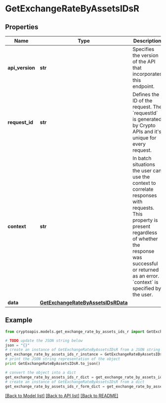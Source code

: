 # GetExchangeRateByAssetsIDsR


## Properties
Name | Type | Description | Notes
------------ | ------------- | ------------- | -------------
**api_version** | **str** | Specifies the version of the API that incorporates this endpoint. | 
**request_id** | **str** | Defines the ID of the request. The &#x60;requestId&#x60; is generated by Crypto APIs and it&#39;s unique for every request. | 
**context** | **str** | In batch situations the user can use the context to correlate responses with requests. This property is present regardless of whether the response was successful or returned as an error. &#x60;context&#x60; is specified by the user. | [optional] 
**data** | [**GetExchangeRateByAssetsIDsRData**](GetExchangeRateByAssetsIDsRData.md) |  | 

## Example

```python
from cryptoapis.models.get_exchange_rate_by_assets_ids_r import GetExchangeRateByAssetsIDsR

# TODO update the JSON string below
json = "{}"
# create an instance of GetExchangeRateByAssetsIDsR from a JSON string
get_exchange_rate_by_assets_ids_r_instance = GetExchangeRateByAssetsIDsR.from_json(json)
# print the JSON string representation of the object
print GetExchangeRateByAssetsIDsR.to_json()

# convert the object into a dict
get_exchange_rate_by_assets_ids_r_dict = get_exchange_rate_by_assets_ids_r_instance.to_dict()
# create an instance of GetExchangeRateByAssetsIDsR from a dict
get_exchange_rate_by_assets_ids_r_form_dict = get_exchange_rate_by_assets_ids_r.from_dict(get_exchange_rate_by_assets_ids_r_dict)
```
[[Back to Model list]](../README.md#documentation-for-models) [[Back to API list]](../README.md#documentation-for-api-endpoints) [[Back to README]](../README.md)



